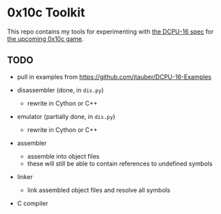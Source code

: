 # 0x10c Toolkit

This repo contains my tools for experimenting with [the DCPU-16 spec](http://0x10c.com/doc/dcpu-16.txt) for [the upcoming 0x10c game](http://0x10c.com/).

## TODO

- pull in examples from https://github.com/jtauber/DCPU-16-Examples

- disassembler (done, in `dis.py`)
	- rewrite in Cython or C++
	
- emulator (partially done, in `dis.py`)
	- rewrite in Cython or C++
	
- assembler
	- assemble into object files
	- these will still be able to contain references to undefined symbols
	
- linker
	- link assembled object files and resolve all symbols

- C compiler
